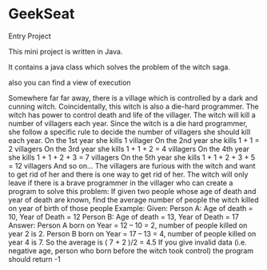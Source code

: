 # GeekSeat
Entry Project

This mini project is written in Java.

It contains a java class which solves the problem of the witch saga.

also you can find a view of execution

Somewhere far far away, there is a village which is controlled by a dark and cunning witch.
Coincidentally, this witch is also a die-hard programmer.
The witch has power to control death and life of the villager.
The witch will kill a number of villagers each year.
Since the witch is a die hard programmer, she follow a specific rule to decide the number of villagers
she should kill each year.
On the 1st year she kills 1 villager
On the 2nd year she kills 1 + 1 = 2 villagers
On the 3rd year she kills 1 + 1 + 2 = 4 villagers
On the 4th year she kills 1 + 1 + 2 + 3 = 7 villagers
On the 5th year she kills 1 + 1 + 2 + 3 + 5 = 12 villagers
And so on...
The villagers are furious with the witch and want to get rid of her and there is one way to get rid of
her.
The witch will only leave if there is a brave programmer in the villager who can create a program to
solve this problem:
If given two people whose age of death and year of death are known, find the average number of
people the witch killed on year of birth of those people
Example:
Given:
Person A: Age of death = 10, Year of Death = 12
Person B: Age of death = 13, Year of Death = 17
Answer:
Person A born on Year = 12 – 10 = 2, number of people killed on year 2 is 2.
Person B born on Year = 17 – 13 = 4, number of people killed on year 4 is 7.
So the average is ( 7 + 2 )/2 = 4.5
If you give invalid data (i.e. negative age, person who born before the witch took control) the
program should return -1

